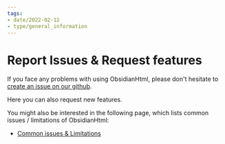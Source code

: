```yaml
---
tags:
- date/2022-02-12
- type/general_information
---
```

# Report Issues & Request features

If you face any problems with using ObsidianHtml, please don't hesitate to [create an issue on our github](https://github.com/obsidian-html/obsidian-html/issues).

Here you can also request new features. 

You might also be interested in the following page, which lists common issues / limitations of ObsidianHtml:

- [Common issues & Limitations](../General%20Information/Common%20issues%20%26%20Limitations.md)
